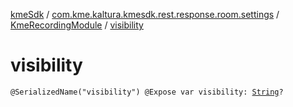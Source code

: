 [kmeSdk](../../index.md) / [com.kme.kaltura.kmesdk.rest.response.room.settings](../index.md) / [KmeRecordingModule](index.md) / [visibility](./visibility.md)

# visibility

`@SerializedName("visibility") @Expose var visibility: `[`String`](https://kotlinlang.org/api/latest/jvm/stdlib/kotlin/-string/index.html)`?`